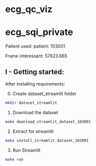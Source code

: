 # ecg_qc_viz

# ecg_sqi_private

Patient used:
patient: 103001

Frame intéressant:
57623.665

## I - Getting started:

After installing requirements:

0) Create dataset_streamlit folder
```bash
mkdir dataset_streamlit
```

1) Download the dataset
```bash
make download_streamlit_dataset_103001
```

2) Extract for streamlit 

```bash
make install_streamlit_dataset_103001
```

3) Run Streamlit

```bash
make run
```
